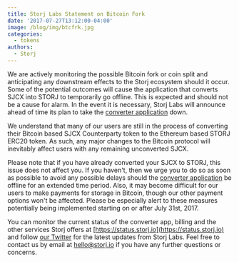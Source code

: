 ```yaml
---
title: Storj Labs Statement on Bitcoin Fork
date: '2017-07-27T13:12:00-04:00'
image: /blog/img/btcfrk.jpg
categories:
  - tokens
authors:
  - Storj
---
```

We are actively monitoring the possible Bitcoin fork or coin split and anticipating any downstream effects to the Storj ecosystem should it occur. Some of the potential outcomes will cause the application that converts SJCX into STORJ to temporarily go offline. This is expected and should not be a cause for alarm. In the event it is necessary, Storj Labs will announce ahead of time its plan to take the [converter application](https://converter.storj.io/) down.  

<!--more-->

We understand that many of our users are still in the process of converting their Bitcoin based SJCX Counterparty token to the Ethereum based STORJ ERC20 token. As such, any major changes to the Bitcoin protocol will inevitably affect users with any remaining unconverted SJCX.

Please note that if you have already converted your SJCX to STORJ, this issue does not affect you. If you haven't, then we urge you to do so as soon as possible to avoid any possible delays should the [converter application](https://converter.storj.io/) be offline for an extended time period. Also, it may become difficult for our users to make payments for storage in Bitcoin, though our other payment options won't be affected. Please be especially alert to these measures potentially being implemented starting on or after July 31st, 2017.

You can monitor the current status of the converter app, billing and the other services Storj offers at [https://status.storj.io](https://status.storj.io) and follow [our Twitter](https://twitter.com/storjproject) for the latest updates from Storj Labs. Feel free to contact us by email at [hello@storj.io](mailto:hello@storj.io) if you have any further questions or concerns.
